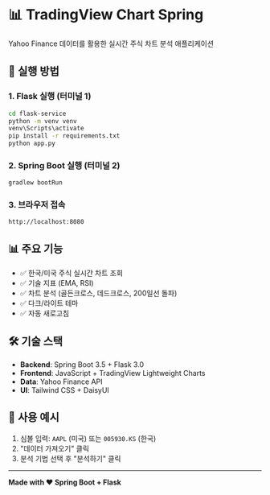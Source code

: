# 📊 TradingView Chart Spring

Yahoo Finance 데이터를 활용한 실시간 주식 차트 분석 애플리케이션

## 🚀 실행 방법

### 1. Flask 실행 (터미널 1)
```bash
cd flask-service
python -m venv venv
venv\Scripts\activate
pip install -r requirements.txt
python app.py
```

### 2. Spring Boot 실행 (터미널 2)
```bash
gradlew bootRun
```

### 3. 브라우저 접속
```
http://localhost:8080
```

## 📊 주요 기능

- ✅ 한국/미국 주식 실시간 차트 조회
- ✅ 기술 지표 (EMA, RSI)
- ✅ 차트 분석 (골든크로스, 데드크로스, 200일선 돌파)
- ✅ 다크/라이트 테마
- ✅ 자동 새로고침

## 🛠️ 기술 스택

- **Backend**: Spring Boot 3.5 + Flask 3.0
- **Frontend**: JavaScript + TradingView Lightweight Charts
- **Data**: Yahoo Finance API
- **UI**: Tailwind CSS + DaisyUI

## 📖 사용 예시

1. 심볼 입력: `AAPL` (미국) 또는 `005930.KS` (한국)
2. "데이터 가져오기" 클릭
3. 분석 기법 선택 후 "분석하기" 클릭

---

**Made with ❤️ Spring Boot + Flask**

